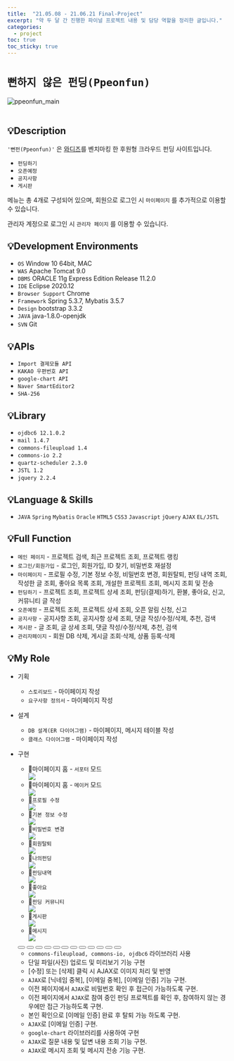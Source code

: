 ```yaml
---
title:  "21.05.08 - 21.06.21 Final-Project"
excerpt: "약 두 달 간 진행한 파이널 프로젝트 내용 및 담당 역할을 정리한 글입니다."
categories:
  - project
toc: true
toc_sticky: true
---
```




# `뻔하지 않은 펀딩(Ppeonfun)`
![ppeonfun_main](https://user-images.githubusercontent.com/73643995/124245559-0d810c00-db5b-11eb-817d-67a5c88309ae.png) <br /><br />

## 💡Description
`'뻔펀(Ppeonfun)'` 은 [와디즈](https://www.wadiz.kr/web/main)를 벤치마킹 한 후원형 크라우드 펀딩 사이트입니다. <br />


+ `펀딩하기`
+ `오픈예정`
+ `공지사항`
+ `게시판`

메뉴는 총 4개로 구성되어 있으며, 회원으로 로그인 시 `마이페이지` 를 추가적으로 이용할 수 있습니다.<br/>

관리자 계정으로 로그인 시 `관리자 페이지` 를 이용할 수 있습니다.<br />

## 💡Development Environments
+ `OS` Window 10 64bit, MAC
+ `WAS` Apache Tomcat 9.0
+ `DBMS` ORACLE 11g Express Edition Release 11.2.0
+ `IDE` Eclipse 2020.12
+ `Browser Support` Chrome
+ `Framework` Spring 5.3.7, Mybatis 3.5.7
+ `Design` bootstrap 3.3.2
+ `JAVA` java-1.8.0-openjdk
+ `SVN` Git 　

## 💡APIs
+ `Import 결제모듈 API`
+ `KAKAO 우편번호 API`
+ `google-chart API`
+ `Naver SmartEditor2`
+ `SHA-256`

## 💡Library
+ `ojdbc6 12.1.0.2`
+ `mail 1.4.7`
+ `commons-fileupload 1.4`
+ `commons-io 2.2`
+ `quartz-scheduler 2.3.0`
+ `JSTL 1.2`
+ `jquery 2.2.4`


## 💡Language & Skills
+ `JAVA` `Spring` `Mybatis` `Oracle` `HTML5` `CSS3` `Javascript` `jQuery` `AJAX` `EL/JSTL`

## 💡Full Function
+ `메인 페이지` - 프로젝트 검색, 최근 프로젝트 조회, 프로젝트 랭킹
+ `로그인/회원가입` - 로그인, 회원가입, ID 찾기, 비밀번호 재설정
+ `마이페이지` - 프로필 수정, 기본 정보 수정, 비밀번호 변경, 회원탈퇴, 펀딩 내역 조회, 작성한 글 조회, 좋아요 목록 조회, 개설한 프로젝트 조회, 메시지 조회 및 전송
+ `펀딩하기` - 프로젝트 조회, 프로젝트 상세 조회, 펀딩(결제)하기, 환불, 좋아요, 신고, 커뮤니티 글 작성
+ `오픈예정` - 프로젝트 조회, 프로젝트 상세 조회, 오픈 알림 신청, 신고
+ `공지사항` - 공지사항 조회, 공지사항 상세 조회, 댓글 작성/수정/삭제, 추천, 검색
+ `게시판` - 글 조회, 글 상세 조회, 댓글 작성/수정/삭제, 추천, 검색
+ `관리자페이지` - 회원 DB 삭제, 게시글 조회·삭제, 상품 등록·삭제

## 💡My Role
+ 기획
  + `스토리보드` - 마이페이지 작성
  + `요구사항 정의서` - 마이페이지 작성

+ 설계
  + `DB 설계(ER 다이어그램)` - 마이페이지, 메시지 테이블 작성
  + `클래스 다이어그램` - 마이페이지  작성  

+ 구현
  <div class="slider-box">
    <ul class="slider">
      <li>
        <div class="slide-name">🔹마이페이지 홈 - <code class="language-plaintext highlighter-rouge" style="background:#fafafa;">서포터</code> 모드</div>
        <img src="https://user-images.githubusercontent.com/73643995/124547445-19284780-de67-11eb-9b6e-44d6ad60069d.png">
      </li>
      <li>
        <div class="slide-name">🔹마이페이지 홈 - <code class="language-plaintext highlighter-rouge" style="background:#fafafa;">메이커</code> 모드</div>
        <img src="https://user-images.githubusercontent.com/73643995/124547833-baaf9900-de67-11eb-99f4-81d9fe53dcaf.png">
      </li>
      <li>
        <div class="slide-name">🔹<code class="language-plaintext highlighter-rouge" style="background:#fafafa;">프로필 수정</code></div>
        <img src="https://user-images.githubusercontent.com/73643995/124548444-b2a42900-de68-11eb-8f8c-e2b6eed12249.png">
      </li>
      <li>
        <div class="slide-name">🔹<code class="language-plaintext highlighter-rouge" style="background:#fafafa;">기본 정보 수정</code></div>
        <img src="https://user-images.githubusercontent.com/73643995/124549758-96a18700-de6a-11eb-81d8-655ee064932e.png">
      </li>
      <li>
        <div class="slide-name">🔹<code class="language-plaintext highlighter-rouge" style="background:#fafafa;">비밀번호 변경</code></div>
        <img src="https://user-images.githubusercontent.com/73643995/124551080-97d3b380-de6c-11eb-86ba-db3a10f3b7e3.png">
      </li>
      <li>
        <div class="slide-name">🔹<code class="language-plaintext highlighter-rouge" style="background:#fafafa;">회원탈퇴</code></div>
        <img src="https://user-images.githubusercontent.com/73643995/124550481-ae2d3f80-de6b-11eb-9121-0d8cbdcfb22c.png">
      </li>
      <li>
        <div class="slide-name">🔹<code class="language-plaintext highlighter-rouge" style="background:#fafafa;">나의펀딩</code></div>
        <img src="https://user-images.githubusercontent.com/73643995/124558031-25b39c80-de75-11eb-95e2-7d0f2af92656.png">
      </li>
      <li>
        <div class="slide-name">🔹<code class="language-plaintext highlighter-rouge" style="background:#fafafa;">펀딩내역</code></div>
        <img src="https://user-images.githubusercontent.com/73643995/124561556-ff8ffb80-de78-11eb-8de3-b6b0504ee0a3.png">
      </li>
      <li>
        <div class="slide-name">🔹<code class="language-plaintext highlighter-rouge" style="background:#fafafa;">좋아요</code></div>
        <img src="https://user-images.githubusercontent.com/73643995/124562049-89d85f80-de79-11eb-83db-8667477b2d37.png">
      </li>
      <li>
        <div class="slide-name">🔹<code class="language-plaintext highlighter-rouge" style="background:#fafafa;">펀딩 커뮤니티</code></div>
        <img src="https://user-images.githubusercontent.com/73643995/124562487-0a975b80-de7a-11eb-9d7f-bc98a42f03c3.png">
      </li>
      <li>
        <div class="slide-name">🔹<code class="language-plaintext highlighter-rouge" style="background:#fafafa;">게시판</code></div>
        <img src="https://user-images.githubusercontent.com/73643995/124562789-64982100-de7a-11eb-9ab2-985a887e3088.png">
      </li>
      <li>
        <div class="slide-name">🔹<code class="language-plaintext highlighter-rouge" style="background:#fafafa;">메시지</code></div>
        <img src="https://user-images.githubusercontent.com/73643995/124552310-55ab7180-de6e-11eb-8377-4db089b80bdf.png">
      </li>
    </ul>
  </div>
  <div class="slide-page">
    <button type="button" id="btn-first" class="slide-page-btn" onclick="changeSlide(0)"></button>
    <button type="button" class="slide-page-btn" onclick="changeSlide(1)"></button>
    <button type="button" class="slide-page-btn" onclick="changeSlide(2)"></button>
    <button type="button" class="slide-page-btn" onclick="changeSlide(3)"></button>
    <button type="button" class="slide-page-btn" onclick="changeSlide(4)"></button>
    <button type="button" class="slide-page-btn" onclick="changeSlide(5)"></button>
    <button type="button" class="slide-page-btn" onclick="changeSlide(6)"></button>
    <button type="button" class="slide-page-btn" onclick="changeSlide(7)"></button>
    <button type="button" class="slide-page-btn" onclick="changeSlide(8)"></button>
    <button type="button" class="slide-page-btn" onclick="changeSlide(9)"></button>
    <button type="button" class="slide-page-btn" onclick="changeSlide(10)"></button>
    <button type="button" class="slide-page-btn" onclick="changeSlide(11)"></button>
  </div>

  <ul class="slide-detail">
    <div>
      <li><code class="language-plaintext highlighter-rouge">commons-fileupload, commons-io, ojdbc6</code> 라이브러리 사용</li>
      <li>단일 파일(사진) 업로드 및 미리보기 기능 구현</li>
      <li>[수정] 또는 [삭제] 클릭 시 AJAX로 이미지 처리 및 반영</li>
    </div>
    <div><li><code class="language-plaintext highlighter-rouge">AJAX</code>로 [닉네임 중복], [이메일 중복], [이메일 인증] 기능 구현.</li></div>
    <div><li>이전 페이지에서 <code class="language-plaintext highlighter-rouge">AJAX</code>로 비밀번호 확인 후 접근이 가능하도록 구현.</li></div>
    <div>
      <li>이전 페이지에서 <code class="language-plaintext highlighter-rouge">AJAX</code>로 참여 중인 펀딩 프로젝트를 확인 후, 참여하지 않는 경우에만 접근 가능하도록 구현.</li>
      <li>본인 확인으로 [이메일 인증] 완료 후 탈퇴 가능 하도록 구현.</li>
      <li><code class="language-plaintext highlighter-rouge">AJAX</code>로 [이메일 인증] 구현.</li>
    </div>
    <div><li><code class="language-plaintext highlighter-rouge">google-chart</code> 라이브러리를 사용하여 구현</li></div>
    <div><li><code class="language-plaintext highlighter-rouge">AJAX</code>로 질문 내용 및 답변 내용 조회 기능 구현.</li></div>
    <div><li><code class="language-plaintext highlighter-rouge">AJAX</code>로 메시지 조회 및 메시지 전송 기능 구현.</li></div>
  </ul>

<!--
  <button type="button" class="slide-more-btn">+</button>
  <div class="slide-more-content">
  <div class="content-wrap">
    <div>🔹프로필 수정</div>
    <div class="content">commons-fileupload, commons-io, ojdbc6 라이브러리 사용하여 이미지 파일 업로드 구현.</div>
    <div class="content">[수정] 또는 [삭제] 클릭 시 AJAX로 이미지 처리 및 반영.</div>
  </div>
  <div class="content-wrap">
    <div>🔹기본 정보 수정</div>
    <div class="content">AJAX로 [닉네임 중복], [이메일 중복], [이메일 인증] 기능 구현.</div>
  </div>
  <div class="content-wrap">
    <div>🔹비밀번호 변경</div>
    <div class="content">이전 페이지에서 AJAX로 비밀번호 확인 후 접근이 가능하도록 구현.</div>
  </div>
  <div class="content-wrap">
    <div>🔹회원탈퇴</div>
    <div class="content">이전 페이지에서 AJAX로 참여 중인 펀딩 프로젝트를 확인 후, 참여하지 않는 경우에만 접근 가능하도록 구현.</div>
    <div class="content">본인 확인으로 [이메일 인증] 완료 후 탈퇴 가능 하도록 구현.</div>
    <div class="content">AJAX로 [이메일 인증] 구현.</div>
  </div>
  <div class="content-wrap">
    <div>🔹펀딩 내역</div>
    <div class="content">google-chart 라이브러리를 사용하여 구현.</div>
  </div>
  <div class="content-wrap">
    <div>🔹펀딩 커뮤니티</div>
    <div class="content">AJAX로 질문 내용 및 답변 내용 조회 기능 구현.</div>
  </div>
  <div class="content-wrap">
    <div>🔹메시지</div>
    <div class="content">AJAX로 메시지 조회 및 메시지 전송 기능 구현.</div>
  </div>
  </div>
  -->
